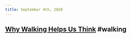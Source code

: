 ```yaml
---
title: September 4th, 2020
---
```


## [Why Walking Helps Us Think](https://www.newyorker.com/tech/annals-of-technology/walking-helps-us-think) #walking

## 
